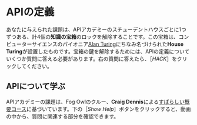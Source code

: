 # APIの定義

あなたに与えられた課題は、APIアカデミーのスチューデントハウスごとに1つずつある、計4個の**知識の宝箱**のロックを解除することです。この宝箱は、コンピューターサイエンスのパイオニア[Alan Turing](https://en.wikipedia.org/wiki/Alan_Turing)にちなみ名づけられた**House Turing**が設置したものです。宝箱の鍵を解除するためには、APIの定義についていくつか質問に答える必要があります。右の質問に答えたら、［*HACK*］をクリックしてください。

## APIについて学ぶ

APIアカデミーの課題は、Fog Owlのクルー、**Craig Dennis**による[すばらしい概要コース](https://www.youtube.com/watch?v=GZvSYJDk-us)に基づいています。下の［*Show Help*］ボタンをクリックすると、動画の中から、質問に関連する部分を確認できます。